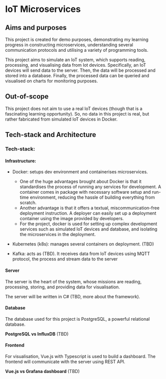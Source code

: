 # IoT Microservices

## Aims and purposes
This project is created for demo purposes, demonstrating my learning 
progress in constructing microservices, understanding several communication 
protocols and utilising a variety of programming tools.

This project aims to simulate an IoT system, which supports reading, 
processing, and visualising data from Iot devices. Specifically, an IoT 
devices will send data to the server. Then, the data will be 
processed and stored into a database. Finally, the processed data can be 
queried and visualised on charts for monitoring purposes.

## Out-of-scope
This project does not aim to use a real IoT devices (though that is a 
fascinating learning opportunity). So, no data in this project is real, but 
rather fabricated from simulated IoT devices in Docker.

## Tech-stack and Architecture
### Tech-stack:
#### Infrastructure:
- Docker: setups dev environment and  containerises microservices. 
  - One of the huge 
    advantages brought about Docker is that it standardises the process of 
    running any services for development. A container
    comes in package with necessary software setup and run-time environment,
    reducing the hassle of building everything from scratch. 
  - Another advantage is that it offers a textual, miscommunication-free deployment 
    instruction. A deployer can easily set up a deployment container using the 
    image provided by developers.
  - For the project, docker is used for setting up complex development 
    services such as simulated IoT devices and database, and isolating the 
    microservices in the deployment.

- Kubernetes (k8s): manages several containers on deployment. (TBD)
- Kafka: acts as (TBD). It receives data from IoT devices using MQTT 
  protocol, the process and stream data to the server

#### Server
The server is the heart of the system, whose missions are reading, 
processing, storing, and providing data for visualisation.

The server will be written in C# (TBD, more about the framework).

#### Database
The database used for this project is PostgreSQL, a powerful relational 
database. 

**PostgreSQL vs InfluxDB** (TBD)


#### Frontend
For visualisation, Vue.js with Typescript is used to build a dashboard. The 
frontend will communicate with the server using REST API.

**Vue.js vs Grafana dashboard** (TBD)